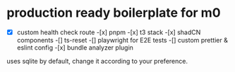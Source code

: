 # production ready boilerplate for m0

-[x] custom health check route -[x] pnpm -[x] t3 stack -[x] shadCN components
-[] ts-reset
-[] playwright for E2E tests
-[] custom prettier & eslint config -[x] bundle analyzer plugin

uses sqlite by default, change it according to your preference.
